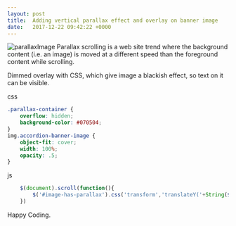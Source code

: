 ```yaml
---
layout: post
title:  Adding vertical parallax effect and overlay on banner image 
date:   2017-12-22 09:42:22 +0000
---
```



![parallaxImage](https://support.squarespace.com/hc/article_attachments/115019176428/parallax_scroll_download.gif)
Parallax scrolling is a web site trend where the background content (i.e. an image) is moved at a different speed than the foreground content while scrolling.

Dimmed overlay with CSS, which give image a blackish effect, so text on it can be visible.

<script src="https://gist.github.com/rajatsingla/ce6d071e5bfe367b8949693caab2ad67.js"></script>
css
```css
.parallax-container {
    overflow: hidden;
    background-color: #070504;
}
img.accordion-banner-image {
    object-fit: cover;
    width: 100%;
    opacity: .5;
}
```
js
```js
    $(document).scroll(function(){
        $('#image-has-parallax').css('transform','translateY('+String($(document).scrollTop()/2)+'px)')
    })
```

Happy Coding.